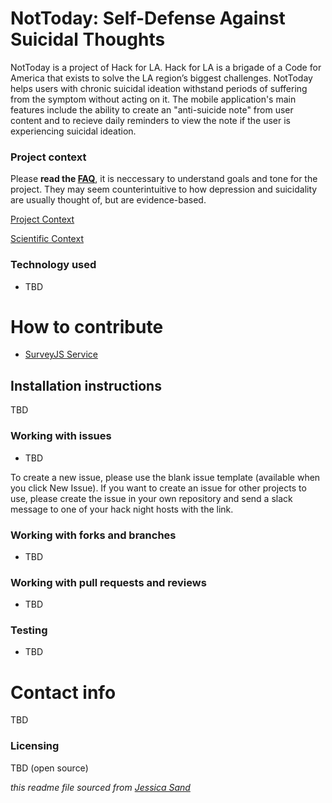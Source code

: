 # NotToday: Self-Defense Against Suicidal Thoughts

NotToday is a project of Hack for LA. Hack for LA is a brigade of a Code for America that exists to solve the LA region’s biggest challenges. NotToday helps users with chronic suicidal ideation withstand periods of suffering from the symptom without acting on it. The mobile application's main features include the ability to create an "anti-suicide note" from user content and to recieve daily reminders to view the note if the user is experiencing suicidal ideation.

### Project context

Please **read the [FAQ](https://github.com/hackforla/not-today/blob/master/FAQ-ReadMeToo.md)**, it is neccessary to understand goals and tone for the project. They may seem counterintuitive to how depression and suicidality are usually thought of, but are evidence-based.

[Project Context](https://docs.google.com/presentation/d/1NsQFWU_RgGZf16rHNdBAemUGhpxiAJ_wSh1a5E28RTc/edit#slide=id.g60faf49108_0_139)

[Scientific Context](https://github.com/hackforla/not-today/tree/master/lit-review)

### Technology used

- TBD

# How to contribute

- [SurveyJS Service](https://www.dxsurvey.com/)



## Installation instructions

TBD


### Working with issues

- TBD

To create a new issue, please use the blank issue template (available when you click New Issue).  If you want to create an issue for other projects to use, please create the issue in your own repository and send a slack message to one of your hack night hosts with the link.


### Working with forks and branches

- TBD


### Working with pull requests and reviews

- TBD


### Testing

- TBD



# Contact info

TBD


### Licensing

TBD (open source)

*this readme file sourced from [Jessica Sand](http://jessicasand.com/other-stuff/just-enough-docs/)*
